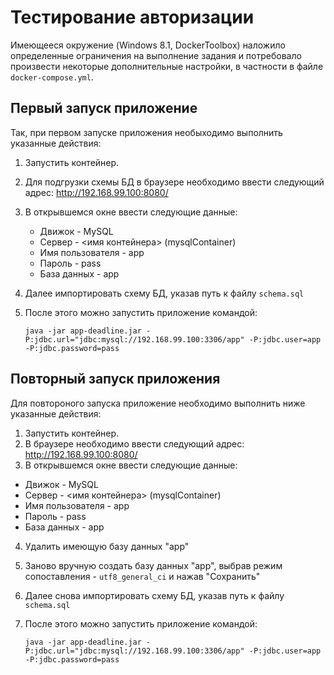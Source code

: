 # Тестирование авторизации

Имеющееся окружение (Windows 8.1, DockerToolbox) наложило определенные ограничения на выполнение задания и потребовало произвести некоторые дополнительные настройки, в частности в файле `docker-compose.yml`.

## Первый запуск приложение
Так, при первом запуске приложения необыходимо выполнить указанные действия:
1. Запустить контейнер.
2. Для подгрузки схемы БД в браузере необходимо ввести следующий адрес: http://192.168.99.100:8080/
3. В открывшемся окне ввести следующие данные:
    - Движок - MySQL
    - Сервер - <имя контейнера> (mysqlContainer)
    - Имя пользователя - app
    - Пароль - pass
    - База данных - app
4. Далее импортировать схему БД, указав путь к файлу `schema.sql`
5. После этого можно запустить приложение командой:

    `java -jar app-deadline.jar -P:jdbc.url="jdbc:mysql://192.168.99.100:3306/app" -P:jdbc.user=app -P:jdbc.password=pass`

## Повторный запуск приложения
Для повтороного запуска приложение необходимо выполнить ниже указанные действия:
1. Запустить контейнер.
2. В браузере необходимо ввести следующий адрес: http://192.168.99.100:8080/
3. В открывшемся окне ввести следующие данные:
- Движок - MySQL
- Сервер - <имя контейнера> (mysqlContainer)
- Имя пользователя - app
- Пароль - pass
- База данных - app
4. Удалить имеющую базу данных "app"
5. Заново вручную создать базу данных "app", выбрав режим сопоставления - `utf8_general_ci` и нажав "Сохранить"
6. Далее снова импортировать схему БД, указав путь к файлу `schema.sql`
7. После этого можно запустить приложение командой:

    `java -jar app-deadline.jar -P:jdbc.url="jdbc:mysql://192.168.99.100:3306/app" -P:jdbc.user=app -P:jdbc.password=pass`